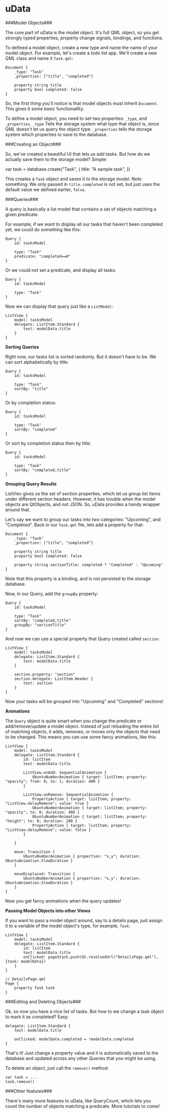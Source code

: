 uData
=====

###Model Objects###

The core part of uData is the model object. It's full QML object, so you get strongly typed properties, property change signals, bindings, and functions.

To defined a model object, create a new type and name the name of your model object. For example, let's create a todo list app. We'll create a new QML class and name it `Task.qml`:

    Document {
        _type: "Task"
        _properties: ["title", "completed"]
        
        property string title
        property bool completed: false
    }
    
So, the first thing you'll notice is that model objects must inherit `Document`. This gives it some basic functionallity.

To define a model object, you need to set two properties: `_type`, and `_properties`. `_type` Tells the storage system what type that object is, since QML doesn't let us query the object type. `_properties` tells the storage system which properties to save to the database.

###Creating an Object###

So, we've created a beautiful UI that lets us add tasks. But how do we actually save them to the storage model? Simple:

var task = database.create("Task", {
        title: "A sample task",
    })
    
This creates a `Task` object and saves it to the storage model. Note something: We only passed in `title`. `completed` is not set, but just uses the default value we defined earlier, `false`.

###Queries###

A query is basically a list model that contains a set of objects matching a given predicate.

For example, if we want to display all our tasks that haven't been completed yet, we could do something like this:

    Query {
        id: tasksModel
        
        type: "Task"
        predicate: "completed==0"
    }
    
Or we could not set a predicate, and display all tasks:

    Query {
        id: tasksModel
        
        type: "Task"
    }
    
Now we can display that query just like a `ListModel`:

    ListView {
        model: tasksModel
        delegate: ListItem.Standard {
            text: modelData.title
        }
    }
    
**Sorting Queries**

Right now, our tasks list is sorted randomly. But it doesn't have to be. We can sort alphabetically by title:

    Query {
        id: tasksModel
        
        type: "Task"
        sortBy: "title"
    }
    
Or by completion status:


    Query {
        id: tasksModel
        
        type: "Task"
        sortBy: "completed"
    }
    
Or sort by completion status then by title:
    
    Query {
        id: tasksModel
        
        type: "Task"
        sortBy: "completed,title"
    }
    
**Grouping Query Results**

ListViev gives us the set of section properties, which let us group list items under different section headers. However, it has trouble when the model objects are QtObjects, and not JSON. So, uData provides a handy wrapper around that.

Let's say we want to group our tasks into two categories: "Upcoming", and "Completed". Back in our `Task.qml` file, lets add a property for that:

    Document {
        _type: "Task"
        _properties: ["title", "completed"]
        
        property string title
        property bool completed: false
        
        property string sectionTitle: completed ? "Completed" : "Upcoming"
    }
    
Note that this property is a binding, and is not persisted to the storage database.

Now, in our Query, add the `groupBy` property:

    Query {
        id: tasksModel
        
        type: "Task"
        sortBy: "completed,title"
        groupBy: "sectionTitle"
    }
    
And now we can use a special property that Query created called `section`:

    ListView {
        model: tasksModel
        delegate: ListItem.Standard {
            text: modelData.title
        }
        
        section.property: "section"
        section.delegate: ListItem.Header {
            text: section
        }
    }
    
Now your tasks will be grouped into "Upcoming" and "Completed" sections!

**Animations**

The `Query` object is quite smart when you change the predicate or add/remove/update a model object. Instead of just reloading the entire list of matching objects, it adds, removes, or moves only the objects that need to be changed. This means you can use some fancy animations, like this:

    ListView {
        model: tasksModel
        delegate: ListItem.Standard {
            id: listItem
            text: modelData.title
            
            ListView.onAdd: SequentialAnimation {
                UbuntuNumberAnimation { target: listItem; property: "opacity"; from: 0; to: 1; duration: 400 }
            }
        
            ListView.onRemove: SequentialAnimation {
                PropertyAction { target: listItem; property: "ListView.delayRemove"; value: true }
                UbuntuNumberAnimation { target: listItem; property: "opacity"; to: 0; duration: 400 }
                UbuntuNumberAnimation { target: listItem; property: "height"; to: 0; duration: 200 }
                PropertyAction { target: listItem; property: "ListView.delayRemove"; value: false }
            }
            
        }

        move: Transition {
            UbuntuNumberAnimation { properties: "x,y"; duration: UbuntuAnimation.SlowDuration }
        }
    
        moveDisplaced: Transition {
            UbuntuNumberAnimation { properties: "x,y"; duration: UbuntuAnimation.SlowDuration }
        }
    }
    
Now you get fancy animations when the query updates!

**Passing Model Objects into other Views**

If you want to pass a model object around, say to a details page, just assign it to a variable of the model object's type, for example, `Task`:

    ListView {
        model: tasksModel
        delegate: ListItem.Standard {
            id: listItem
            text: modelData.title
            onClicked: pageStack.push(Qt.resolvedUrl("DetailsPage.qml"), {task: modelData})
        }
    }

    // DetailsPage.qml
    Page {
        property Task task
    }

###Editing and Deleting Objects###

Ok, so now you have a nice list of tasks. But how to we change a task object to mark it as completed? Easy:

    delegate: ListItem.Standard {
        text: modelData.title

        onClicked: modelData.completed = !modelData.completed
    }
    
That's it! Just change a property value and it is automatically saved to the database and updated across any other Queries that you might be using.

To delete an object, just call the `remove()` method:

    var task = ...
    task.remove()
  
###Other features###

There's many more features to uData, like QueryCount, which lets you count the number of objects matching a predicate. More tutorials to come!